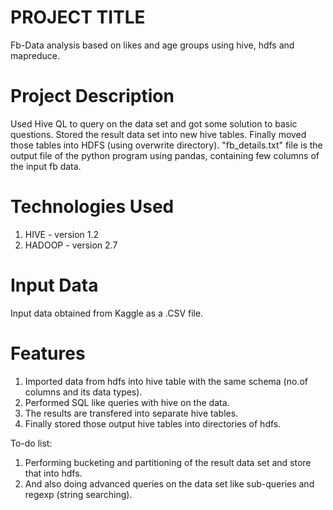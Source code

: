 # PROJECT TITLE
Fb-Data analysis based on likes and age groups using hive, hdfs and mapreduce.

# Project Description
Used Hive QL to query on the data set and got some solution to basic questions.
Stored the result data set into new hive tables.
Finally moved those tables into HDFS (using overwrite directory).
"fb_details.txt" file is the output file of the python program using pandas, containing few columns of the input fb data.

# Technologies Used
1. HIVE - version 1.2
2. HADOOP - version 2.7

# Input Data
Input data obtained from Kaggle as a .CSV file.

# Features
1. Imported data from hdfs into hive table with the same schema (no.of columns and its data types).
2. Performed SQL like queries with hive on the data.
3. The results are transfered into separate hive tables.
4. Finally stored those output hive tables into directories of hdfs.

To-do list:
1. Performing bucketing and partitioning of the result data set and store that into hdfs.
2. And also doing advanced queries on the data set like sub-queries and regexp (string searching).
